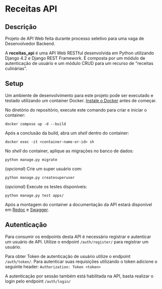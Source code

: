 # Receitas API
## Descrição

Projeto de API Web feita durante processo seletivo para uma vaga de Desenvolvedor Backend.

A **receitas_api** é uma API Web RESTful desenvolvida em Python utilizando Django 4.2 e Django REST Framework. É composta por um módulo de autenticação de usuário e um módulo CRUD para um recurso de "receitas culinárias".

## Setup

Um ambiente de desenvolvimento para este projeto pode ser executado e testado utilizando um container Docker. [Instale o Docker](https://docs.docker.com/get-docker/) antes de começar.

No diretório do repositório, execute este comando para criar e iniciar o container:

 ```
docker compose up -d --build
 ```
Após a conclusão da build, abra um *shell* dentro do container:

 ```
docker exec -it <container-name-or-id> sh
 ```

No *shell* do container, aplique as migrações no banco de dados:

 ```
python manage.py migrate
 ```

(*opcional*) Crie um super usuário com:

 ```
python manage.py createsuperuser
 ```

(*opcional*) Execute os testes disponíveis:

 ```
python manage.py test apps/
 ```

Após a montagem do container a documentação da API estará disponível em [Redoc](http://127.0.0.1:8001/redoc/) e [Swagger](http://127.0.0.1:8001/swagger/).

## Autenticação

Para consumir os endpoints desta API é necessário registrar e autenticar um usuário de API. Utilize o endpoint ``/auth/register/`` para registrar um usuário.

Para obter Token de autenticação de usuário utilize o endpoint ``/auth/token/``. Para autenticar suas requisições utilizando o token adicione o seguinte header:
``Authorization: Token <token>``

A autenticação por sessão também está habilitada na API, basta realizar o login pelo endpoint ``/auth/login/``